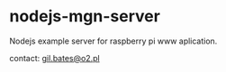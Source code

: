 # nodejs-mgn-server
Nodejs example server for raspberry pi www aplication.


contact: gil.bates@o2.pl
